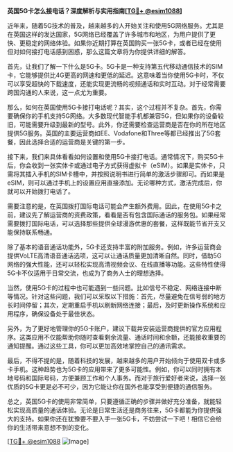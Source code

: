 **英国5G卡怎么接电话？深度解析与实用指南[[TG💪+ @esim1088](https://t.me/s/esim1088)]**

近年来，随着5G技术的普及，越来越多的人开始关注和使用5G网络服务。尤其是在英国这样的发达国家，5G网络已经覆盖了许多城市和地区，为用户提供了更快、更稳定的网络体验。如果你近期打算在英国购买一张5G卡，或者已经在使用但对如何接打电话感到困惑，那么这篇文章将为你提供详细的解答。

首先，让我们了解一下什么是5G卡。5G卡是一种支持第五代移动通信技术的SIM卡，它能够提供比4G更高的网速和更低的延迟。这意味着当你使用5G卡时，不仅可以享受超快的下载速度，还能实现更流畅的视频通话和实时互动。对于经常需要跨国沟通的人来说，这一点尤为重要。

那么，如何在英国使用5G卡接打电话呢？其实，这个过程并不复杂。首先，你需要确保你的手机支持5G网络。大多数现代智能手机都兼容5G，但如果你的设备较旧，可能需要升级到最新的型号。此外，你还需要检查运营商是否在你的所在地区提供5G服务。英国的主要运营商如EE、Vodafone和Three等都已经推出了5G套餐，因此选择合适的运营商是关键的第一步。

接下来，我们来具体看看如何设置和使用5G卡接打电话。通常情况下，购买5G卡后，你会收到一张实体卡或通过电子方式获得虚拟卡（eSIM）。如果是实体卡，只需将其插入手机的SIM卡槽中，并按照说明书进行简单的激活步骤即可。而如果是eSIM，则可以通过手机上的设置应用直接添加。无论哪种方式，激活完成后，你就可以开始拨打电话了。

需要注意的是，在英国拨打国际电话可能会产生额外费用。因此，在使用5G卡之前，建议先了解运营商的资费政策，看看是否有包含国际通话的服务包。如果经常需要拨打国际电话，可以选择那些提供全球漫游优惠的套餐，这样既能节省开支又能保持联系畅通。

除了基本的语音通话功能外，5G卡还支持丰富的附加服务。例如，许多运营商会提供VoLTE高清语音通话选项，这可以让通话质量更加清晰自然。同时，借助5G网络的强大性能，还可以轻松实现高清视频会议、在线直播等功能。这些特性使得5G卡不仅适用于日常交流，也成为了商务人士的理想选择。

当然，使用5G卡的过程中也可能遇到一些问题。比如信号不稳定、网络连接中断等情况。针对这些问题，我们可以采取以下措施：首先，尽量避免在信号弱的地方长时间停留；其次，定期重启手机以刷新网络连接；最后，及时更新操作系统和应用程序，确保设备处于最佳状态。

另外，为了更好地管理你的5G卡账户，建议下载并安装运营商提供的官方应用程序。这类应用不仅能帮助你随时查看剩余流量、通话时间和余额，还能接收重要的通知提醒。通过这些工具，你可以更加高效地掌控自己的通讯需求。

最后，不得不提的是，随着科技的发展，越来越多的用户开始倾向于使用双卡或多卡手机。这种趋势也为5G卡的应用带来了更多可能性。例如，你可以同时拥有本地号码和国际号码，方便兼顾工作和个人事务。而对于旅行爱好者来说，选择一张优质的5G卡更是必不可少，因为它能让你在国外也能享受到便捷的通信服务。

总之，英国5G卡的使用非常简单，只要遵循正确的步骤并做好充分准备，就能轻松实现高质量的通话体验。无论是日常生活还是商务往来，5G卡都能为你提供强大的支持。如果你还在犹豫要不要入手一张5G卡，不妨尝试一下吧！相信它会给你的生活带来意想不到的变化。

[[TG💪+ @esim1088](https://t.me/s/esim1088) ![Image](https://i.postimg.cc/4NQfJmqS/Snipaste-2025-05-13-00-14-12.png)]